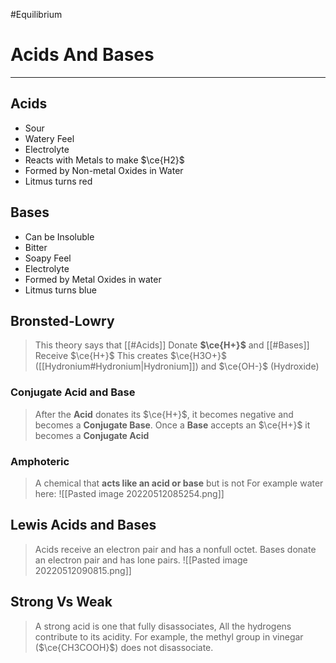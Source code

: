 #Equilibrium 
# Acids And Bases
---
## Acids
- Sour
- Watery Feel
- Electrolyte
- Reacts with Metals to make $\ce{H2}$
- Formed by Non-metal Oxides in Water
- Litmus turns red
## Bases
- Can be Insoluble
- Bitter
- Soapy Feel
- Electrolyte
- Formed by Metal Oxides in water
- Litmus turns blue
## Bronsted-Lowry
> This theory says that [[#Acids]] Donate **$\ce{H+}$** and [[#Bases]] Receive $\ce{H+}$
> This creates $\ce{H3O+}$ ([[Hydronium#Hydronium|Hydronium]]) and $\ce{OH-}$ (Hydroxide)

### Conjugate Acid and Base
> After the **Acid** donates its $\ce{H+}$, it becomes negative and becomes a **Conjugate Base**. Once a **Base** accepts an $\ce{H+}$ it becomes a **Conjugate Acid**

### Amphoteric
> A chemical that **acts like an acid or base** but is not
> For example water here:
> ![[Pasted image 20220512085254.png]]

## Lewis Acids and Bases
> Acids receive an electron pair and has a nonfull octet. 
> Bases donate an electron pair and has lone pairs.
![[Pasted image 20220512090815.png]]
## Strong Vs Weak
> A strong acid is one that fully disassociates, All the hydrogens contribute to its acidity.
> For example, the methyl group in vinegar ($\ce{CH3COOH}$) does not disassociate.
